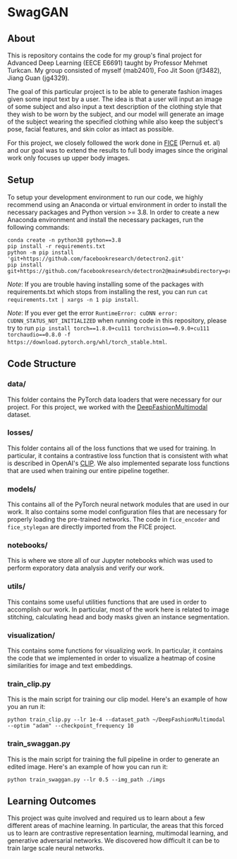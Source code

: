 # SwagGAN


## About
This is repository contains the code for my group's final project for Advanced Deep Learning (EECE E6691) taught by Professor Mehmet Turkcan. My group consisted of myself (mab2401), Foo Jit Soon (jf3482), Jiang Guan (jg4329).

The goal of this particular project is to be able to generate fashion images given some input text by a user. The idea is that a user will input an image of some subject and also input a text description of the clothing style that they wish to be worn by the subject, and our model will generate an image of the subject wearing the specified clothing while also keep the subject's pose, facial features, and skin color as intact as possible.

For this project, we closely followed the work done in [FICE](https://arxiv.org/abs/2301.02110) (Pernuš et. al) and our goal was to extend the results to full body images since the original work only focuses up upper body images.

## Setup

To setup your development environment to run our code, we highly recommend using an Anaconda or virtual environment in order to install the necessary packages and Python version >= 3.8. In order to create a new Anaconda environment and install the necessary packages, run the following commands:

```
conda create -n python38 python==3.8
pip install -r requirements.txt
python -m pip install 'git+https://github.com/facebookresearch/detectron2.git'
pip install git+https://github.com/facebookresearch/detectron2@main#subdirectory=projects/DensePose
```

*Note*: If you are trouble having installing some of the packages with requirements.txt which stops from installing the rest, you can run `cat requirements.txt | xargs -n 1 pip install`.

*Note*: If you ever get the error `RuntimeError: cuDNN error: CUDNN_STATUS_NOT_INITIALIZED` when running code in this repository, please try to run `pip install torch==1.8.0+cu111 torchvision==0.9.0+cu111 torchaudio==0.8.0 -f https://download.pytorch.org/whl/torch_stable.html`.


## Code Structure

### data/
This folder contains the PyTorch data loaders that were necessary for our project. For this project, we worked with the [DeepFashionMultimodal](https://github.com/yumingj/DeepFashion-MultiModal) dataset.

### losses/

This folder contains all of the loss functions that we used for training. In particular, it contains a contrastive loss function that is consistent with what is described in OpenAI's [CLIP](https://arxiv.org/abs/2103.00020). We also implemented separate loss functions that are used when training our entire pipeline together.

### models/
This contains all of the PyTorch neural network modules that are used in our work. It also contains some model configuration files that are necessary for properly loading the pre-trained networks. The code in `fice_encoder` and `fice_stylegan` are directly imported from the FICE project.

### notebooks/
This is where we store all of our Jupyter notebooks which was used to perform exporatory data analysis and verify our work.

### utils/
This contains some useful utilities functions that are used in order to accomplish our work. In particular, most of the work here is related to image stitching, calculating head and body masks given an instance segmentation.

### visualization/
This contains some functions for visualizing work. In particular, it contains the code that we implemented in order to visualize a heatmap of cosine similarities for image and text embeddings.

### train_clip.py
This is the main script for training our clip model. Here's an example of how you an run it:

```
python train_clip.py --lr 1e-4 --dataset_path ~/DeepFashionMultimodal --optim "adam" --checkpoint_frequency 10
```

### train_swaggan.py
This is the main script for training the full pipeline in order to generate an edited image. Here's an example of how you can run it:

```
python train_swaggan.py --lr 0.5 --img_path ./imgs
```


## Learning Outcomes
This project was quite involved and required us to learn about a few different areas of machine learning. In particular, the areas that this forced us to learn are contrastive representation learning, multimodal learning, and generative adversarial networks. We discovered how difficult it can be to train large scale neural networks.
